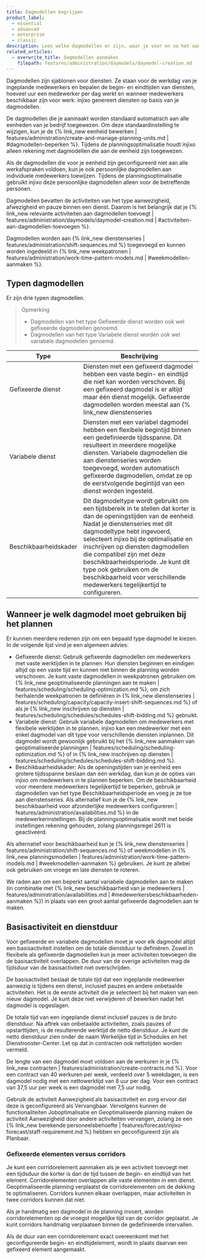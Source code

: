 ```yaml
---
title: Dagmodellen begrijpen
product_label:
  - essential
  - advanced
  - enterprise
  - classic
description: Lees welke dagmodellen er zijn, waar je voor en na het aanmaken van een dagmodel rekening mee moet houden en wat het voor de planning betekent als je een dagmodel wijzigt.
related_articles:
  - overwrite_title: Dagmodellen aanmaken
    filepath: features/administration/daymodels/daymodel-creation.md
---
```


Dagmodellen zijn sjablonen voor diensten. Ze staan voor de werkdag van je ingeplande medewerkers en bepalen de begin- en eindtijden van diensten, hoeveel uur een medewerker per dag werkt en wanneer medewerkers beschikbaar zijn voor werk. injixo genereert diensten op basis van je dagmodellen.

De dagmodellen die je aanmaakt worden standaard automatisch aan alle eenheden van je bedrijf toegewezen. Om deze standaardinstelling te wijzigen, kun je de {% link_new eenheid bewerken | features/administration/create-and-manage-planning-units.md | #dagmodellen-beperken %}. Tijdens de planningsoptimalisatie houdt injixo alleen rekening met dagmodellen die aan de eenheid zijn toegewezen.

Als de dagmodellen die voor je eenheid zijn geconfigureerd niet aan alle werkafspraken voldoen, kun je ook persoonlijke dagmodellen aan individuele medewerkers toewijzen. Tijdens de planningsoptimalisatie gebruikt injixo deze persoonlijke dagmodellen alleen voor de betreffende personen.

Dagmodellen bevatten de activiteiten van het type aanwezigheid, afwezigheid en pauze binnen een dienst. Daarom is het belangrijk dat je {% link_new relevante activiteiten aan dagmodellen toevoegt | features/administration/daymodels/daymodel-creation.md | #activiteiten-aan-dagmodellen-toevoegen %}.

Dagmodellen worden aan {% link_new dienstenseries | features/administration/shift-sequences.md %} toegevoegd en kunnen worden ingedeeld in {% link_new weekpatronen | features/administration/work-time-pattern-models.md | #weekmodellen-aanmaken %}.


## Typen dagmodellen

Er zijn drie typen dagmodellen. 

> Opmerking
> 
> - Dagmodellen van het type Gefixeerde dienst worden ook wel gefixeerde dagmodellen genoemd.<br> 
> - Dagmodellen van het type Variabele dienst worden ook wel variabele dagmodellen genoemd.


| Type                | Beschrijving                                                                                                                                                                                                                                                                                              |
| ------------------- | -------------------------------------------------------------------------------------------------------------------------------------------------------------------------------------------------------------------------------------------------------------------------------------------------------- |
| Gefixeerde dienst         | Diensten met een gefixeerd dagmodel hebben een vaste begin- en eindtijd die niet kan worden verschoven. Bij een gefixeerd dagmodel is er altijd maar één dienst mogelijk. Gefixeerde dagmodellen worden meestal aan {% link_new dienstenseries | features/administration/shift-sequences.md %} toegevoegd.                                      |
| Variabele dienst      | Diensten met een variabel dagmodel hebben een flexibele begintijd binnen een gedefinieerde tijdsspanne. Dit resulteert in meerdere mogelijke diensten. Variabele dagmodellen die aan dienstenseries worden toegevoegd, worden automatisch gefixeerde dagmodellen, omdat ze op de eerstvolgende begintijd van een dienst worden ingesteld. |
| Beschikbaarheidskader | Dit dagmodeltype wordt gebruikt om een tijdsbereik in te stellen dat korter is dan de openingstijden van de eenheid. Nadat je dienstenseries met dit dagmodeltype hebt ingevoerd, selecteert injixo bij de optimalisatie en inschrijven op diensten dagmodellen die compatibel zijn met deze beschikbaarheidsperiode. Je kunt dit type ook gebruiken om de beschikbaarheid voor verschillende medewerkers tegelijkertijd te configureren.          |

## Wanneer je welk dagmodel moet gebruiken bij het plannen

Er kunnen meerdere redenen zijn om een bepaald type dagmodel te kiezen. In de volgende lijst vind je een algemeen advies:

- Gefixeerde dienst: Gebruik gefixeerde dagmodellen om medewerkers met vaste werktijden in te plannen. Hun diensten beginnen en eindigen altijd op een vaste tijd en kunnen niet binnen de planning worden verschoven.
Je kunt vaste dagmodellen in weekpatronen gebruiken om {% link_new geoptimaliseerde planningen aan te maken | features/scheduling/scheduling-optimization.md %}, om zich herhalende weekpatronen te definiëren in {% link_new dienstenseries | features/scheduling/capacity/capacity-insert-shift-sequences.md %} of als je {% link_new inschrijven op diensten | features/scheduling/schedules/schedules-shift-bidding.md %} gebruikt.
- Variabele dienst:  Gebruik variabele dagmodellen om medewerkers met flexibele werktijden in te plannen. injixo kan een medewerker met een enkel dagmodel van dit type voor verschillende diensten inplannen. Dit dagmodel wordt gewoonlijk gebruikt bij het {% link_new aanmaken van geoptimaliseerde planningen | features/scheduling/scheduling-optimization.md %} of in {% link_new inschrijven op diensten | features/scheduling/schedules/schedules-shift-bidding.md %}.
- Beschikbaarheidskader: Als de openingstijden van je eenheid een grotere tijdsspanne beslaan dan één werkdag, dan kun je de opties van injixo om medewerkers in te plannen beperken. Om de beschikbaarheid voor meerdere medewerkers tegelijkertijd te beperken, gebruik je dagmodellen van het type Beschikbaarheidsperiode en voeg je ze toe aan dienstenseries. Als alternatief kun je de {% link_new beschikbaarheid voor afzonderlijke medewerkers configureren | features/administration/availabilities.md %} in de medewerkerinstellingen. Bij de planningsoptimalisatie wordt met beide instellingen rekening gehouden, zolang planningsregel 2611 is geactiveerd.

Als alternatief voor beschikbaarheid kun je {% link_new dienstenseries | features/administration/shift-sequences.md %} of weekmodellen in {% link_new planningsmodellen | features/administration/work-time-pattern-models.md | #weekmodellen-aanmaken %} gebruiken. Je kunt ze allebei ook gebruiken om vroege en late diensten te roteren.

We raden aan om een beperkt aantal variabele dagmodellen aan te maken (in combinatie met {% link_new beschikbaarheid van je medewerkers | features/administration/availabilities.md | #medewerkersbeschikbaarheden-aanmaken %}) in plaats van een groot aantal gefixeerde dagmodellen aan te maken.

## Basisactiviteit en dienstduur

Voor gefixeerde en variabele dagmodellen moet je voor elk dagmodel altijd een basisactiviteit instellen om de totale dienstduur te definiëren. Zowel in flexibele als gefixeerde dagmodellen kun je meer activiteiten toevoegen die de basisactiviteit overlappen. De duur van de overige activiteiten mag de tijdsduur van de basisactiviteit niet overschrijden.

De basisactiviteit beslaat de totale tijd dat een ingeplande medewerker aanwezig is tijdens een dienst, inclusief pauzes en andere onbetaalde activiteiten. Het is de eerste activiteit die je selecteert bij het maken van een nieuw dagmodel. Je kunt deze niet verwijderen of bewerken nadat het dagmodel is opgeslagen.

De totale tijd van een ingeplande dienst inclusief pauzes is de bruto dienstduur. Na aftrek van onbetaalde activiteiten, zoals pauzes of opstarttijden, is de resulterende werktijd de netto dienstduur. Je kunt de netto dienstduur zien onder de naam Werkelijke tijd in Schedules en het Dienstrooster-Center. Let op dat in contracten ook nettotijden worden vermeld. 

De lengte van een dagmodel moet voldoen aan de werkuren in je {% link_new contracten | features/administration/create-contracts.md %}.
Voor een contract van 40 werkuren per week, verdeeld over 5 weekdagen, is een dagmodel nodig met een nettowerktijd van 8 uur per dag. Voor een contract van 37,5 uur per week is een dagmodel met 7,5 uur nodig.

Gebruik de activiteit Aanwezigheid als basisactiviteit en zorg ervoor dat deze is geconfigureerd als Vervangbaar. Vervolgens kunnen de functionaliteiten Joboptimalisatie en Geoptimaliseerde planning maken de activiteit Aanwezigheid door andere activiteiten vervangen, zolang ze een {% link_new berekende personeelsbehoefte | features/forecast/injixo-forecast/staff-requirement.md %} hebben en geconfigureerd zijn als Planbaar.

### Gefixeerde elementen versus corridors

Je kunt een corridorelement aanmaken als je een activiteit toevoegt met een tijdsduur die korter is dan de tijd tussen de begin- en eindtijd van het element. Corridorelementen overlappen alle vaste elementen in een dienst. Geoptimaliseerde planning verplaatst de corridorelementen om de dekking te optimaliseren. Corridors kunnen elkaar overlappen, maar activiteiten in twee corridors kunnen dat niet.

Als je handmatig een dagmodel in de planning invoert, worden corridorelementen op de vroegst mogelijke tijd van de corridor geplaatst. Je kunt corridors handmatig verplaatsen binnen de gedefinieerde intervallen.

Als de duur van een corridorelement exact overeenkomt met het geconfigureerde begin- en eindtijdelement, wordt in plaats daarvan een gefixeerd element aangemaakt.

